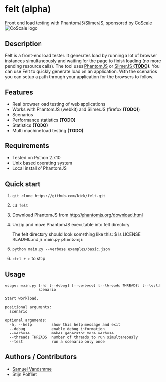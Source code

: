 # felt (alpha)
Front end load testing with PhantomJS/SlimerJS, sponsored by [CoScale](http://www.coscale.com)
<img src="http://docs.coscale.com/gfx/logo.png" alt="CoScale logo" />

## Description
Felt is a front-end load tester. It generates load by running a lot of browser instances simultaneously and waiting for the page to finish loading (no more pending resource calls). The tool uses [PhantomJS](http://phantomjs.org/) or [SlimerJS **(TODO)**](https://slimerjs.org/). You can use Felt to quickly generate load on an application. With the scenarios you can setup a path through your application for the browsers to follow.

## Features

* Real browser load testing of web applications
* Works with PhantomJS (webkit) and SlimerJS (firefox **(TODO)**)
* Scenarios
* Performance statistics **(TODO)**
* Statistics **(TODO)**
* Multi machine load testing **(TODO)**

## Requirements

* Tested on Python 2.7.10
* Unix based operating system
* Local install of PhantomJS

## Quick start

1. `git clone https://github.com/kidk/felt.git`
1. `cd felt`
1. Download PhantomJS from http://phantomjs.org/download.html
1. Unzip and move PhantomJS executable into felt directory

    The felt directory should look something like this:
        $ ls
        LICENSE		README.md	js		main.py		phantomjs

1. `python main.py --verbose examples/basic.json`
1. `ctrl + c` to stop

## Usage
```
usage: main.py [-h] [--debug] [--verbose] [--threads THREADS] [--test]
               scenario

Start workload.

positional arguments:
  scenario

optional arguments:
  -h, --help         show this help message and exit
  --debug            enable debug information
  --verbose          makes generator more verbose
  --threads THREADS  number of threads to run simultaneously
  --test             run a scenario only once
```

## Authors / Contributors

* [Samuel Vandamme](http://www.sava.be)
* Stijn Polfliet
